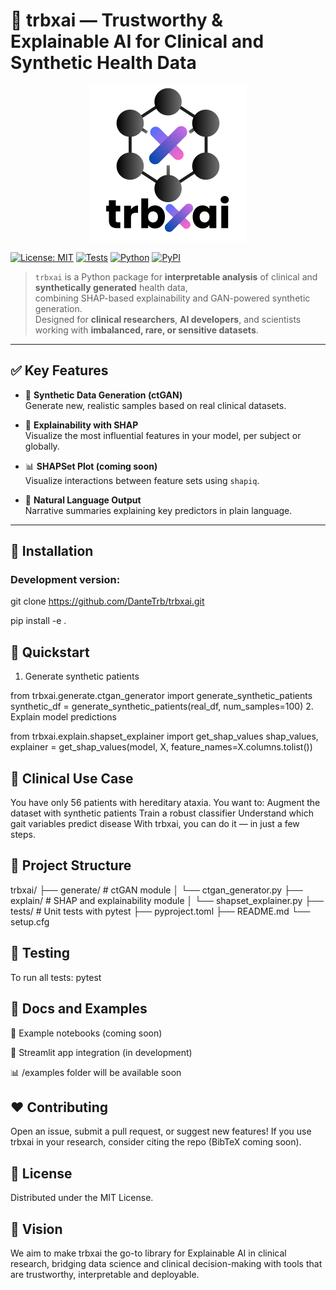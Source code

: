 # 🧠 trbxai — Trustworthy & Explainable AI for Clinical and Synthetic Health Data

<p align="center">
  <picture>
    <!-- Logo per modalità dark -->
    <source srcset="assets/trbxAi_darkmode.svg" media="(prefers-color-scheme: dark)" />
    <!-- Logo per modalità light (default) -->
    <img src="assets/trbxAi_lightmode.svg" width="250" alt="trbxai logo" />
  </picture>
</p>

[![License: MIT](https://img.shields.io/badge/License-MIT-yellow.svg)](https://opensource.org/licenses/MIT)
[![Tests](https://img.shields.io/badge/tests-passing-brightgreen.svg)]()
[![Python](https://img.shields.io/badge/python-3.8%2B-blue)]()
[![PyPI](https://img.shields.io/badge/pypi-coming_soon-lightgrey)]()

> `trbxai` is a Python package for **interpretable analysis** of clinical and **synthetically generated** health data,  
> combining SHAP-based explainability and GAN-powered synthetic generation.  
> Designed for **clinical researchers**, **AI developers**, and scientists working with **imbalanced, rare, or sensitive datasets**.

---

## ✅ Key Features

- 🧬 **Synthetic Data Generation (ctGAN)**  
  Generate new, realistic samples based on real clinical datasets.

- 🧠 **Explainability with SHAP**  
  Visualize the most influential features in your model, per subject or globally.

- 📊 **SHAPSet Plot (coming soon)**  
  Visualize interactions between feature sets using `shapiq`.

- 💬 **Natural Language Output**  
  Narrative summaries explaining key predictors in plain language.

---

## 🔧 Installation

### Development version:
git clone https://github.com/DanteTrb/trbxai.git

pip install -e .

## 🚀 Quickstart

1. Generate synthetic patients

from trbxai.generate.ctgan_generator import generate_synthetic_patients
synthetic_df = generate_synthetic_patients(real_df, num_samples=100)
2. Explain model predictions

from trbxai.explain.shapset_explainer import get_shap_values
shap_values, explainer = get_shap_values(model, X, feature_names=X.columns.tolist())

## 🧪 Clinical Use Case
You have only 56 patients with hereditary ataxia. You want to:
Augment the dataset with synthetic patients
Train a robust classifier
Understand which gait variables predict disease
With trbxai, you can do it — in just a few steps.

## 📁 Project Structure
trbxai/
├── generate/               # ctGAN module
│   └── ctgan_generator.py
├── explain/                # SHAP and explainability module
│   └── shapset_explainer.py
├── tests/                  # Unit tests with pytest
├── pyproject.toml
├── README.md
└── setup.cfg

## 🧪 Testing
To run all tests:
pytest

## 📘 Docs and Examples
🧪 Example notebooks (coming soon)

🧠 Streamlit app integration (in development)

📊 /examples folder will be available soon

## ❤️ Contributing
Open an issue, submit a pull request, or suggest new features!
If you use trbxai in your research, consider citing the repo (BibTeX coming soon).

## 📜 License
Distributed under the MIT License.

## 🔮 Vision
We aim to make trbxai the go-to library for Explainable AI in clinical research,
bridging data science and clinical decision-making with tools that are trustworthy, interpretable and deployable.